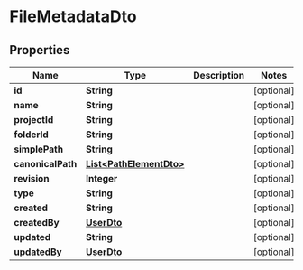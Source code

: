 # FileMetadataDto

## Properties

|       Name        |                        Type                         | Description |   Notes    |
|-------------------|-----------------------------------------------------|-------------|------------|
| **id**            | **String**                                          |             | [optional] |
| **name**          | **String**                                          |             | [optional] |
| **projectId**     | **String**                                          |             | [optional] |
| **folderId**      | **String**                                          |             | [optional] |
| **simplePath**    | **String**                                          |             | [optional] |
| **canonicalPath** | [**List&lt;PathElementDto&gt;**](PathElementDto.md) |             | [optional] |
| **revision**      | **Integer**                                         |             | [optional] |
| **type**          | **String**                                          |             | [optional] |
| **created**       | **String**                                          |             | [optional] |
| **createdBy**     | [**UserDto**](UserDto.md)                           |             | [optional] |
| **updated**       | **String**                                          |             | [optional] |
| **updatedBy**     | [**UserDto**](UserDto.md)                           |             | [optional] |

